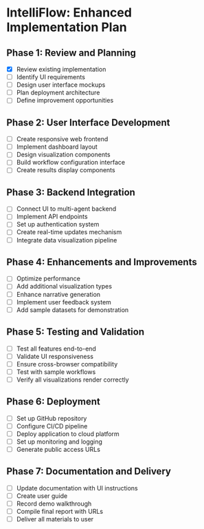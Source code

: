 # IntelliFlow: Enhanced Implementation Plan

## Phase 1: Review and Planning
- [x] Review existing implementation
- [ ] Identify UI requirements
- [ ] Design user interface mockups
- [ ] Plan deployment architecture
- [ ] Define improvement opportunities

## Phase 2: User Interface Development
- [ ] Create responsive web frontend
- [ ] Implement dashboard layout
- [ ] Design visualization components
- [ ] Build workflow configuration interface
- [ ] Create results display components

## Phase 3: Backend Integration
- [ ] Connect UI to multi-agent backend
- [ ] Implement API endpoints
- [ ] Set up authentication system
- [ ] Create real-time updates mechanism
- [ ] Integrate data visualization pipeline

## Phase 4: Enhancements and Improvements
- [ ] Optimize performance
- [ ] Add additional visualization types
- [ ] Enhance narrative generation
- [ ] Implement user feedback system
- [ ] Add sample datasets for demonstration

## Phase 5: Testing and Validation
- [ ] Test all features end-to-end
- [ ] Validate UI responsiveness
- [ ] Ensure cross-browser compatibility
- [ ] Test with sample workflows
- [ ] Verify all visualizations render correctly

## Phase 6: Deployment
- [ ] Set up GitHub repository
- [ ] Configure CI/CD pipeline
- [ ] Deploy application to cloud platform
- [ ] Set up monitoring and logging
- [ ] Generate public access URLs

## Phase 7: Documentation and Delivery
- [ ] Update documentation with UI instructions
- [ ] Create user guide
- [ ] Record demo walkthrough
- [ ] Compile final report with URLs
- [ ] Deliver all materials to user
